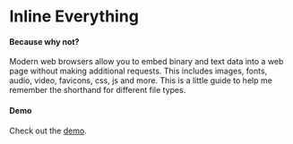 # Inline Everything

#### Because why not?

Modern web browsers allow you to embed binary and text data into a web page without making additional requests. This includes images, fonts, audio, video, favicons, css, js and more. This is a little guide to help me remember the shorthand for different file types.

#### Demo

Check out the [demo](https://cacheflowe.github.io/inline-everything/).